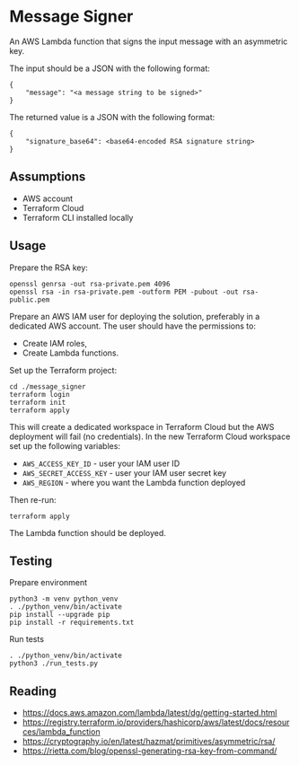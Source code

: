 # Message Signer

An AWS Lambda function that signs the input message with an asymmetric key.

The input should be a JSON with the following format:

```
{
    "message": "<a message string to be signed>"
}
```

The returned value is a JSON with the following format:

```
{
    "signature_base64": <base64-encoded RSA signature string>
}
```

## Assumptions

* AWS account
* Terraform Cloud
* Terraform CLI installed locally

## Usage

Prepare the RSA key:

```
openssl genrsa -out rsa-private.pem 4096
openssl rsa -in rsa-private.pem -outform PEM -pubout -out rsa-public.pem
```

Prepare an AWS IAM user for deploying the solution, preferably in a dedicated AWS account.
The user should have the permissions to:

* Create IAM roles,
* Create Lambda functions.

Set up the Terraform project:

```
cd ./message_signer
terraform login
terraform init
terraform apply
```

This will create a dedicated workspace in Terraform Cloud but the AWS deployment will fail (no credentials).
In the new Terraform Cloud workspace set up the following variables:

* `AWS_ACCESS_KEY_ID` - user your IAM user ID
* `AWS_SECRET_ACCESS_KEY` - user your IAM user secret key
* `AWS_REGION` - where you want the Lambda function deployed

Then re-run:

```
terraform apply
```

The Lambda function should be deployed.

## Testing

Prepare environment

```
python3 -m venv python_venv
. ./python_venv/bin/activate
pip install --upgrade pip
pip install -r requirements.txt
```

Run tests

```
. ./python_venv/bin/activate
python3 ./run_tests.py
```

## Reading

* https://docs.aws.amazon.com/lambda/latest/dg/getting-started.html
* https://registry.terraform.io/providers/hashicorp/aws/latest/docs/resources/lambda_function
* https://cryptography.io/en/latest/hazmat/primitives/asymmetric/rsa/
* https://rietta.com/blog/openssl-generating-rsa-key-from-command/

